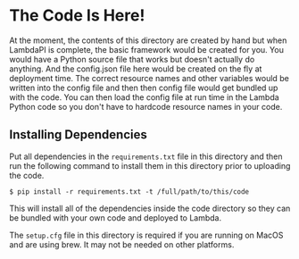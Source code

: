 The Code Is Here!
=================

At the moment, the contents of this directory are created by hand but when
LambdaPI is complete, the basic framework would be created for you.  You would
have a Python source file that works but doesn't actually do anything.  And the
config.json file here would be created on the fly at deployment time.  The
correct resource names and other variables would be written into the config
file and then then config file would get bundled up with the code.  You can
then load the config file at run time in the Lambda Python code so you don't
have to hardcode resource names in your code.


Installing Dependencies
-----------------------

Put all dependencies in the `requirements.txt` file in this directory and then
run the following command to install them in this directory prior to uploading
the code.

    $ pip install -r requirements.txt -t /full/path/to/this/code

This will install all of the dependencies inside the code directory so they can
be bundled with your own code and deployed to Lambda.

The ``setup.cfg`` file in this directory is required if you are running on
MacOS and are using brew.  It may not be needed on other platforms.

